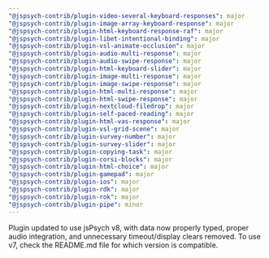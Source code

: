 ```yaml
---
"@jspsych-contrib/plugin-video-several-keyboard-responses": major
"@jspsych-contrib/plugin-image-array-keyboard-response": major
"@jspsych-contrib/plugin-html-keyboard-response-raf": major
"@jspsych-contrib/plugin-libet-intentional-binding": major
"@jspsych-contrib/plugin-vsl-animate-occlusion": major
"@jspsych-contrib/plugin-audio-multi-response": major
"@jspsych-contrib/plugin-audio-swipe-response": major
"@jspsych-contrib/plugin-html-keyboard-slider": major
"@jspsych-contrib/plugin-image-multi-response": major
"@jspsych-contrib/plugin-image-swipe-response": major
"@jspsych-contrib/plugin-html-multi-response": major
"@jspsych-contrib/plugin-html-swipe-response": major
"@jspsych-contrib/plugin-nextcloud-filedrop": major
"@jspsych-contrib/plugin-self-paced-reading": major
"@jspsych-contrib/plugin-html-vas-response": major
"@jspsych-contrib/plugin-vsl-grid-scene": major
"@jspsych-contrib/plugin-survey-number": major
"@jspsych-contrib/plugin-survey-slider": major
"@jspsych-contrib/plugin-copying-task": major
"@jspsych-contrib/plugin-corsi-blocks": major
"@jspsych-contrib/plugin-html-choice": major
"@jspsych-contrib/plugin-gamepad": major
"@jspsych-contrib/plugin-ios": major
"@jspsych-contrib/plugin-rdk": major
"@jspsych-contrib/plugin-rok": major
"@jspsych-contrib/plugin-pipe": minor
---
```


Plugin updated to use jsPsych v8, with data now properly typed, proper audio integration, and unnecessary timeout/display clears removed. To use v7, check the README.md file for which version is compatible.
